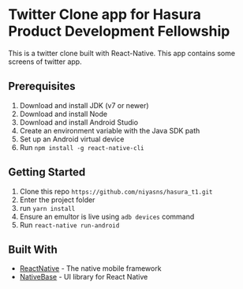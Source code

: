 # Twitter Clone app for Hasura Product Development Fellowship

This is a twitter clone built with React-Native. This app contains some screens of twitter app.

## Prerequisites

1. Download and install JDK (v7 or newer)
2. Download and install Node
3. Download and install Android Studio
4. Create an environment variable with the Java SDK path
5. Set up an Android virtual device
6. Run  `npm install -g react-native-cli`

## Getting Started

1. Clone this repo
  `https://github.com/niyasns/hasura_t1.git`
2. Enter the project folder
4. run `yarn install`
5. Ensure an emultor is live using `adb devices` command
6. Run `react-native run-android` 

## Built With

* [ReactNative](https://facebook.github.io/react-native/docs/getting-started.html) - The native mobile framework
* [NativeBase](https://nativebase.io/) - UI library for React Native

